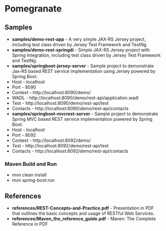 # Pomegranate

## Samples
* **samples/demo-rest-app** - A very simple JAX-RS Jersey project, including test class driven by Jersey Test Framework and TestNg.
* **samples/demo-rest-springdi** - Simple JAX-RS Jersey project with Spring Integration, including test class driven by Jersey Test Framework and TestNg.
* **samples/springboot-jersey-server** - Sample project to demonstrate Jax-RS based REST service implementation using Jersey powered by Spring Boot.
 * Host - localhost
 * Port - 8090
 * Context - http://localhost:8090/demo/ 
 * WADL - http://localhost:8090/demo/rest-api/application.wadl
 * Test - http://localhost:8090/demo/rest-api/test
 * Contacts - http://localhost:8090/demo/rest-api/contacts
* **samples/springboot-mvcrest-server** - Sample project to demonstrate Spring MVC based REST service implementation powered by Spring Boot. 
 * Host - localhost
 * Port - 8092
 * Context - http://localhost:8092/demo/ 
 * Test - http://localhost:8092/demo/rest-api/test
 * Contacts - http://localhost:8092/demo/rest-api/contacts

### Maven Build and Run
* mvn clean install
* mvn spring-boot:run

## References
* **references/REST-Concepts-and-Practice.pdf** - Presentation in PDF that outlines the basic concepts and usage of RESTful Web Services.
* **references/Maven_the_reference_guide.pdf** - Maven: The Complete Reference in PDF
